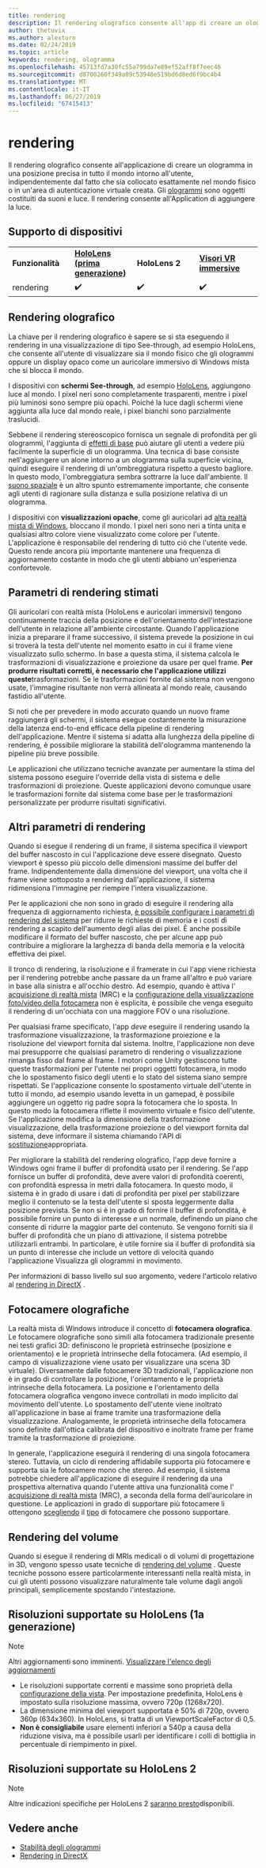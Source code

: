 ```yaml
---
title: rendering
description: Il rendering olografico consente all'app di creare un ologramma in una posizione precisa in tutto il mondo intorno all'utente, indipendentemente dal fatto che sia collocato esattamente nel mondo fisico o in un'area di autenticazione virtuale creata.
author: thetuvix
ms.author: alexturn
ms.date: 02/24/2019
ms.topic: article
keywords: rendering, ologramma
ms.openlocfilehash: 45713fd7a30fc55a799da7e89ef52aff8f7eec46
ms.sourcegitcommit: d8700260f349a09c53948e519bd6d8ed6f9bc4b4
ms.translationtype: MT
ms.contentlocale: it-IT
ms.lasthandoff: 06/27/2019
ms.locfileid: "67415413"
---
```

# <a name="rendering"></a>rendering

Il rendering olografico consente all'applicazione di creare un ologramma in una posizione precisa in tutto il mondo intorno all'utente, indipendentemente dal fatto che sia collocato esattamente nel mondo fisico o in un'area di autenticazione virtuale creata. Gli [ologrammi](hologram.md) sono oggetti costituiti da suoni e luce. Il rendering consente all'Application di aggiungere la luce.

## <a name="device-support"></a>Supporto di dispositivi

<table>
    <colgroup>
    <col width="25%" />
    <col width="25%" />
    <col width="25%" />
    <col width="25%" />
    </colgroup>
    <tr>
        <td><strong>Funzionalità</strong></td>
        <td><a href="hololens-hardware-details.md"><strong>HoloLens (prima generazione)</strong></a></td>
        <td><strong>HoloLens 2</strong></td>
        <td><a href="immersive-headset-hardware-details.md"><strong>Visori VR immersive</strong></a></td>
    </tr>
     <tr>
        <td>rendering</td>
        <td>✔️</td>
        <td>✔️</td>
        <td>✔️</td>
    </tr>
</table>

## <a name="holographic-rendering"></a>Rendering olografico

La chiave per il rendering olografico è sapere se si sta eseguendo il rendering in una visualizzazione di tipo See-through, ad esempio HoloLens, che consente all'utente di visualizzare sia il mondo fisico che gli ologrammi oppure un display opaco come un auricolare immersivo di Windows mista che si blocca il mondo.

I dispositivi con **schermi See-through**, ad esempio [HoloLens](hololens-hardware-details.md), aggiungono luce al mondo. I pixel neri sono completamente trasparenti, mentre i pixel più luminosi sono sempre più opachi. Poiché la luce dagli schermi viene aggiunta alla luce dal mondo reale, i pixel bianchi sono parzialmente traslucidi.

Sebbene il rendering stereoscopico fornisca un segnale di profondità per gli ologrammi, l'aggiunta di [effetti di base](interaction-fundamentals.md) può aiutare gli utenti a vedere più facilmente la superficie di un ologramma. Una tecnica di base consiste nell'aggiungere un alone intorno a un ologramma sulla superficie vicina, quindi eseguire il rendering di un'ombreggiatura rispetto a questo bagliore. In questo modo, l'ombreggiatura sembra sottrarre la luce dall'ambiente. Il [suono spaziale](spatial-sound.md) è un altro spunto estremamente importante, che consente agli utenti di ragionare sulla distanza e sulla posizione relativa di un ologramma.

I dispositivi con **visualizzazioni opache**, come gli auricolari ad [alta realtà mista di Windows](immersive-headset-hardware-details.md), bloccano il mondo. I pixel neri sono neri a tinta unita e qualsiasi altro colore viene visualizzato come colore per l'utente. L'applicazione è responsabile del rendering di tutto ciò che l'utente vede. Questo rende ancora più importante mantenere una frequenza di aggiornamento costante in modo che gli utenti abbiano un'esperienza confortevole.

## <a name="predicted-rendering-parameters"></a>Parametri di rendering stimati

Gli auricolari con realtà mista (HoloLens e auricolari immersivi) tengono continuamente traccia della posizione e dell'orientamento dell'intestazione dell'utente in relazione all'ambiente circostante. Quando l'applicazione inizia a preparare il frame successivo, il sistema prevede la posizione in cui si troverà la testa dell'utente nel momento esatto in cui il frame viene visualizzato sullo schermo. In base a questa stima, il sistema calcola le trasformazioni di visualizzazione e proiezione da usare per quel frame. **Per produrre risultati corretti, è necessario che l'applicazione utilizzi queste**trasformazioni. Se le trasformazioni fornite dal sistema non vengono usate, l'immagine risultante non verrà allineata al mondo reale, causando fastidio all'utente.

Si noti che per prevedere in modo accurato quando un nuovo frame raggiungerà gli schermi, il sistema esegue costantemente la misurazione della latenza end-to-end efficace della pipeline di rendering dell'applicazione. Mentre il sistema si adatta alla lunghezza della pipeline di rendering, è possibile migliorare la stabilità dell'ologramma mantenendo la pipeline più breve possibile.

Le applicazioni che utilizzano tecniche avanzate per aumentare la stima del sistema possono eseguire l'override della vista di sistema e delle trasformazioni di proiezione. Queste applicazioni devono comunque usare le trasformazioni fornite dal sistema come base per le trasformazioni personalizzate per produrre risultati significativi.

## <a name="other-rendering-parameters"></a>Altri parametri di rendering

Quando si esegue il rendering di un frame, il sistema specifica il viewport del buffer nascosto in cui l'applicazione deve essere disegnato. Questo viewport è spesso più piccolo delle dimensioni massime del buffer del frame. Indipendentemente dalla dimensione del viewport, una volta che il frame viene sottoposto a rendering dall'applicazione, il sistema ridimensiona l'immagine per riempire l'intera visualizzazione.

Per le applicazioni che non sono in grado di eseguire il rendering alla frequenza di aggiornamento richiesta, [è possibile configurare i parametri di rendering del sistema](https://docs.microsoft.com/uwp/api/Windows.Graphics.Holographic.HolographicViewConfiguration#Windows_Graphics_Holographic_HolographicViewConfiguration) per ridurre le richieste di memoria e i costi di rendering a scapito dell'aumento degli alias dei pixel. È anche possibile modificare il formato del buffer nascosto, che per alcune app può contribuire a migliorare la larghezza di banda della memoria e la velocità effettiva dei pixel.

Il tronco di rendering, la risoluzione e il framerate in cui l'app viene richiesta per il rendering potrebbe anche passare da un frame all'altro e può variare in base alla sinistra e all'occhio destro. Ad esempio, quando è attiva l' [acquisizione di realtà mista](mixed-reality-capture.md) (MRC) e la [configurazione della visualizzazione foto/video della fotocamera](https://docs.microsoft.com/uwp/api/Windows.Graphics.Holographic.HolographicViewConfigurationKind#Windows_Graphics_Holographic_HolographicViewConfigurationKind) non è esplicita, è possibile che venga eseguito il rendering di un'occhiata con una maggiore FOV o una risoluzione.

Per qualsiasi frame specificato, l'app *deve* eseguire il rendering usando la trasformazione visualizzazione, la trasformazione proiezione e la risoluzione del viewport fornita dal sistema. Inoltre, l'applicazione non deve mai presupporre che qualsiasi parametro di rendering o visualizzazione rimanga fisso dal frame al frame. I motori come Unity gestiscono tutte queste trasformazioni per l'utente nei propri oggetti fotocamera, in modo che lo spostamento fisico degli utenti e lo stato del sistema siano sempre rispettati. Se l'applicazione consente lo spostamento virtuale dell'utente in tutto il mondo, ad esempio usando levetta in un gamepad, è possibile aggiungere un oggetto rig padre sopra la fotocamera che lo sposta. In questo modo la fotocamera riflette il movimento virtuale e fisico dell'utente. Se l'applicazione modifica la dimensione della trasformazione visualizzazione, della trasformazione proiezione o del viewport fornita dal sistema, deve informare il sistema chiamando l'API di [sostituzione](https://docs.microsoft.com/uwp/api/Windows.Graphics.Holographic.HolographicCameraPose#Windows_Graphics_Holographic_HolographicCameraPose)appropriata.

Per migliorare la stabilità del rendering olografico, l'app deve fornire a Windows ogni frame il buffer di profondità usato per il rendering. Se l'app fornisce un buffer di profondità, deve avere valori di profondità coerenti, con profondità espressa in metri dalla fotocamera. In questo modo, il sistema è in grado di usare i dati di profondità per pixel per stabilizzare meglio il contenuto se la testa dell'utente si sposta leggermente dalla posizione prevista. Se non si è in grado di fornire il buffer di profondità, è possibile fornire un punto di interesse e un normale, definendo un piano che consente di ridurre la maggior parte del contenuto. Se vengono forniti sia il buffer di profondità che un piano di attivazione, il sistema potrebbe utilizzarli entrambi. In particolare, è utile fornire sia il buffer di profondità sia un punto di interesse che include un vettore di velocità quando l'applicazione Visualizza gli ologrammi in movimento.

Per informazioni di basso livello sul suo argomento, vedere l'articolo relativo al [rendering in DirectX](rendering-in-directx.md) .

## <a name="holographic-cameras"></a>Fotocamere olografiche

La realtà mista di Windows introduce il concetto di **fotocamera olografica**. Le fotocamere olografiche sono simili alla fotocamera tradizionale presente nei testi grafici 3D: definiscono le proprietà estrinseche (posizione e orientamento) e le proprietà intrinseche della fotocamera. (Ad esempio, il campo di visualizzazione viene usato per visualizzare una scena 3D virtuale). Diversamente dalle fotocamere 3D tradizionali, l'applicazione non è in grado di controllare la posizione, l'orientamento e le proprietà intrinseche della fotocamera. La posizione e l'orientamento della fotocamera olografica vengono invece controllati in modo implicito dal movimento dell'utente. Lo spostamento dell'utente viene inoltrato all'applicazione in base ai frame tramite una trasformazione della visualizzazione. Analogamente, le proprietà intrinseche della fotocamera sono definite dall'ottica calibrata del dispositivo e inoltrate frame per frame tramite la trasformazione di proiezione.

In generale, l'applicazione eseguirà il rendering di una singola fotocamera stereo. Tuttavia, un ciclo di rendering affidabile supporta più fotocamere e supporta sia le fotocamere mono che stereo. Ad esempio, il sistema potrebbe chiedere all'applicazione di eseguire il rendering da una prospettiva alternativa quando l'utente attiva una funzionalità come l' [acquisizione di realtà mista](mixed-reality-capture.md) (MRC), a seconda della forma dell'auricolare in questione. Le applicazioni in grado di supportare più fotocamere li ottengono [scegliendo](https://docs.microsoft.com/uwp/api/Windows.Graphics.Holographic.HolographicViewConfiguration#Windows_Graphics_Holographic_HolographicViewConfiguration) il [tipo](https://docs.microsoft.com/uwp/api/Windows.Graphics.Holographic.HolographicViewConfigurationKind#Windows_Graphics_Holographic_HolographicViewConfigurationKind) di fotocamere che possono supportare.

## <a name="volume-rendering"></a>Rendering del volume

Quando si esegue il rendering di MRIs medicali o di volumi di progettazione in 3D, vengono spesso usate tecniche di [rendering del volume](volume-rendering.md) . Queste tecniche possono essere particolarmente interessanti nella realtà mista, in cui gli utenti possono visualizzare naturalmente tale volume dagli angoli principali, semplicemente spostando l'intestazione.

## <a name="supported-resolutions-on-hololens-1st-gen"></a>Risoluzioni supportate su HoloLens (1a generazione)
> [!NOTE]
> Altri aggiornamenti sono imminenti. [Visualizzare l'elenco degli aggiornamenti](release-notes-april-2018.md)

* Le risoluzioni supportate correnti e massime sono proprietà della [configurazione della vista](https://docs.microsoft.com/uwp/api/Windows.Graphics.Holographic.HolographicViewConfiguration#Windows_Graphics_Holographic_HolographicViewConfiguration). Per impostazione predefinita, HoloLens è impostato sulla risoluzione massima, ovvero 720p (1268x720).
* La dimensione minima del viewport supportata è 50% di 720p, ovvero 360p (634x360). In HoloLens, si tratta di un ViewportScaleFactor di 0,5.
* **Non è consigliabile** usare elementi inferiori a 540p a causa della riduzione visiva, ma è possibile usarli per identificare i colli di bottiglia in percentuale di riempimento in pixel.

## <a name="supported-resolutions-on-hololens-2"></a>Risoluzioni supportate su HoloLens 2

> [!NOTE]
> Altre indicazioni specifiche per HoloLens 2 [saranno presto](index.md#news-and-notes)disponibili.


## <a name="see-also"></a>Vedere anche
* [Stabilità degli ologrammi](hologram-stability.md)
* [Rendering in DirectX](rendering-in-directx.md)
